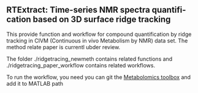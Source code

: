 ## RTExtract: Time-series NMR spectra quantifi-cation based on 3D surface ridge tracking 
This provide function and workflow for compound quantification by ridge tracking in CIVM (Continuous in vivo Metabolism by NMR) data set. The method relate paper is currentl ubder review.

The folder ./ridgetracing_newmeth contains related functions and ./ridgetracing_paper_workflow contains related workflows.

To run the workflow, you need you can git the [Metabolomics toolbox](https://github.com/artedison/Edison_Lab_Shared_Metabolomics_UGA) and add it to MATLAB path

